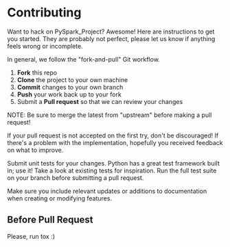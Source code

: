# Contributing

Want to hack on PySpark_Project? Awesome! Here are instructions to get you
started. They are probably not perfect, please let us know if anything
feels wrong or incomplete.

In general, we follow the "fork-and-pull" Git workflow.

 1. **Fork** this repo
 2. **Clone** the project to your own machine
 3. **Commit** changes to your own branch
 4. **Push** your work back up to your fork
 5. Submit a **Pull request** so that we can review your changes

NOTE: Be sure to merge the latest from "upstream" before making a pull request!

If your pull request is not accepted on the first try, don't be
discouraged! If there's a problem with the implementation, hopefully you
received feedback on what to improve.

Submit unit tests for your changes. Python has a great test framework built
in; use it! Take a look at existing tests for inspiration. Run the full
test suite on your branch before submitting a pull request.

Make sure you include relevant updates or additions to documentation
when creating or modifying features.

## Before Pull Request
Please, run tox :)
